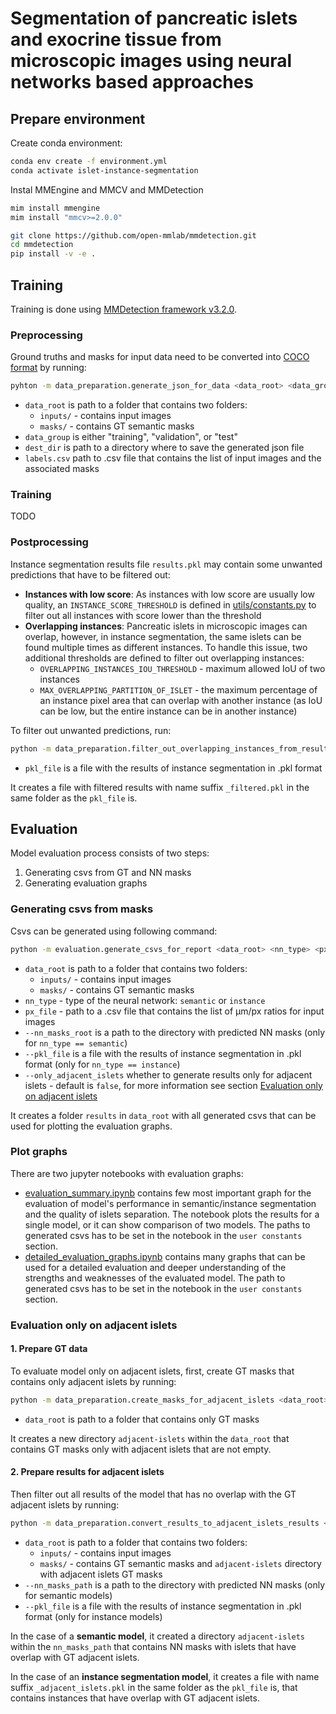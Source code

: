# Segmentation of pancreatic islets and exocrine tissue from microscopic images using neural networks based approaches

## Prepare environment
Create conda environment:
```bash
conda env create -f environment.yml
conda activate islet-instance-segmentation
```
Instal MMEngine and MMCV and MMDetection
```bash
mim install mmengine
mim install "mmcv>=2.0.0"

git clone https://github.com/open-mmlab/mmdetection.git
cd mmdetection
pip install -v -e .
```

## Training
Training is done using [MMDetection framework v3.2.0](https://github.com/open-mmlab/mmdetection).

### Preprocessing
Ground truths and masks for input data need to be converted into [COCO format](https://mmdetection.readthedocs.io/en/dev-3.x/advanced_guides/customize_dataset.html) by running:
```bash
pyhton -m data_preparation.generate_json_for_data <data_root> <data_group> <dest_dir> <labels_csv>
```
- `data_root` is path to a folder that contains two folders:
  - `inputs/` - contains input images
  - `masks/` - contains GT semantic masks
- `data_group` is either "training", "validation", or "test"
- `dest_dir` is path to a directory where to save the generated json file
- `labels.csv` path to .csv file that contains the list of input images and the associated masks

### Training
TODO

### Postprocessing
Instance segmentation results file `results.pkl` may contain some unwanted predictions that have to be filtered out:

- **Instances with low score**: As instances with low score are usually low quality, an `INSTANCE_SCORE_THRESHOLD` 
is defined in [utils/constants.py](utils/constants.py) to filter out all instances with score lower than the threshold
- **Overlapping instances**: Pancreatic islets in microscopic images can overlap, however, in instance segmentation, 
the same islets can be found multiple times as different instances. To handle this issue, two additional thresholds are 
defined to filter out overlapping instances:
  - `OVERLAPPING_INSTANCES_IOU_THRESHOLD` - maximum allowed IoU of two instances
  - `MAX_OVERLAPPING_PARTITION_OF_ISLET` - the maximum percentage of an instance pixel area that can overlap with 
  another instance (as IoU can be low, but the entire instance can be in another instance)

To filter out unwanted predictions, run:
```bash
python -m data_preparation.filter_out_overlapping_instances_from_results <pkl_file>
```
- `pkl_file` is a file with the results of instance segmentation in .pkl format

It creates a file with filtered results with name suffix `_filtered.pkl` in the same folder as the `pkl_file` is.

## Evaluation
Model evaluation process consists of two steps:
1. Generating csvs from GT and NN masks
2. Generating evaluation graphs

### Generating csvs from masks
Csvs can be generated using following command:
```bash
python -m evaluation.generate_csvs_for_report <data_root> <nn_type> <px_file> [--nn_masks_root <...>] [--pkl_file <...>] [--only_adjacent_islets <...>]
```
- `data_root` is path to a folder that contains two folders:
  - `inputs/` - contains input images
  - `masks/` - contains GT semantic masks
- `nn_type` - type of the neural network: `semantic` or `instance`
- `px_file` - path to a .csv file that contains the list of μm/px ratios for input images
- `--nn_masks_root` is a path to the directory with predicted NN masks (only for `nn_type == semantic`)
- `--pkl_file` is a file with the results of instance segmentation in .pkl format (only for `nn_type == instance`)
- `--only_adjacent_islets` whether to generate results only for adjacent islets - default is `false`, for more 
information see section [Evaluation only on adjacent islets](#adj-islets-eval)

It creates a folder `results` in `data_root` with all generated csvs that can be used for plotting the evaluation graphs.

### Plot graphs
There are two jupyter notebooks with evaluation graphs:
- [evaluation_summary.ipynb](evaluation/evaluation_summary.ipynb) contains few most important graph for the evaluation 
of model's performance in semantic/instance segmentation and the quality of islets separation. The notebook plots the 
results for a single model, or it can show comparison of two models. The paths to generated csvs has to be set in the 
notebook in the `user constants` section.
- [detailed_evaluation_graphs.ipynb](evaluation/detailed_evaluation_graphs.ipynb) contains many graphs that can be used
for a detailed evaluation and deeper understanding of the strengths and weaknesses of the evaluated model. The path
to generated csvs has to be set in the notebook in the `user constants` section.

<h3 id="adj-islets-eval">Evaluation only on adjacent islets</h3>

#### 1. Prepare GT data
To evaluate model only on adjacent islets, first, create GT masks that contains only adjacent islets by running:
```bash
python -m data_preparation.create_masks_for_adjacent_islets <data_root>
```
- `data_root` is path to a folder that contains only GT masks

It creates a new directory `adjacent-islets` within the `data_root` that contains GT masks only with adjacent islets that are not empty.

#### 2. Prepare results for adjacent islets
Then filter out all results of the model that has no overlap with the GT adjacent islets by running:
```bash
python -m data_preparation.convert_results_to_adjacent_islets_results <data_root> [--nn_masks_path <...>] [--pkl_file <...>]
```
- `data_root` is path to a folder that contains two folders:
  - `inputs/` - contains input images
  - `masks/` - contains GT semantic masks and `adjacent-islets` directory with adjacent islets GT masks
- `--nn_masks_path` is a path to the directory with predicted NN masks (only for semantic models)
- `--pkl_file` is a file with the results of instance segmentation in .pkl format (only for instance models)

In the case of a **semantic model**, it created a directory `adjacent-islets` within the `nn_masks_path` that contains 
NN masks with islets that have overlap with GT adjacent islets.

In the case of an **instance segmentation model**, it creates a file with name suffix `_adjacent_islets.pkl` 
in the same folder as the `pkl_file` is, that contains instances that have overlap with GT adjacent islets.

